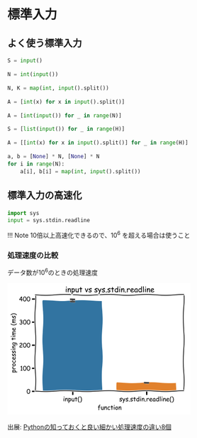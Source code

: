 # 標準入力

## よく使う標準入力

``` py
S = input()
```

``` py
N = int(input())
```

``` py
N, K = map(int, input().split())
```

``` py
A = [int(x) for x in input().split()]
```

``` py
A = [int(input()) for _ in range(N)]
```

``` py
S = [list(input()) for _ in range(H)]
```

``` py
A = [[int(x) for x in input().split()] for _ in range(H)]
```

``` py
a, b = [None] * N, [None] * N
for i in range(N):
    a[i], b[i] = map(int, input().split())
```

## 標準入力の高速化

``` py
import sys
input = sys.stdin.readline
```

!!! Note
    10倍以上高速化できるので、$10^6$ を超える場合は使うこと

### 処理速度の比較

データ数が$10^6$のときの処理速度

![input_vs_sys_stdin_readline](../assets/images/input_vs_sys_stdin_readline.png)

出展: [Pythonの知っておくと良い細かい処理速度の違い8個](https://www.kumilog.net/entry/python-speed-comp#input-%E3%81%A8-sysstdinreadline)
